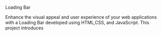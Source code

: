 Loading Bar

Enhance the visual appeal and user experience of your web applications with a Loading Bar developed using HTML,CSS, and JavaScript. This project introduces
